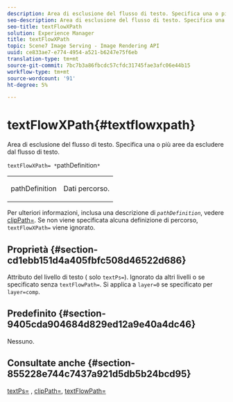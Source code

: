 ```yaml
---
description: Area di esclusione del flusso di testo. Specifica una o più aree da escludere dal flusso di testo.
seo-description: Area di esclusione del flusso di testo. Specifica una o più aree da escludere dal flusso di testo.
seo-title: textFlowXPath
solution: Experience Manager
title: textFlowXPath
topic: Scene7 Image Serving - Image Rendering API
uuid: ce833ae7-e774-4954-a521-b6247e75f6eb
translation-type: tm+mt
source-git-commit: 7bc7b3a86fbcdc57cfdc31745fae3afc06e44b15
workflow-type: tm+mt
source-wordcount: '91'
ht-degree: 5%

---
```



# textFlowXPath{#textflowxpath}

Area di esclusione del flusso di testo. Specifica una o più aree da escludere dal flusso di testo.

`textFlowXPath= *`pathDefinition`*`

<table id="simpletable_7E0EA48AEBB5426CBE948FCA18882C66"> 
 <tr class="strow"> 
  <td class="stentry"> <p><span class="varname"> pathDefinition</span> </p> </td> 
  <td class="stentry"> <p>Dati percorso. </p></td> 
 </tr> 
</table>

Per ulteriori informazioni, inclusa una descrizione di *`pathDefinition`*, vedere [clipPath=](../../../../../is-api/http-ref/image-serving-api-ref/c-http-protocol-reference/c-command-reference/r-clippath.md#reference-8139b1b52dc54749b51b109521ddf83d). Se non viene specificata alcuna definizione di percorso, `textFlowXPath=` viene ignorato.

## Proprietà {#section-cd1ebb151d4a405fbfc508d46522d686}

Attributo del livello di testo ( solo `textPs=`). Ignorato da altri livelli o se specificato senza `textFlowPath=`. Si applica a `layer=0` se specificato per `layer=comp`.

## Predefinito {#section-9405cda904684d829ed12a9e40a4dc46}

Nessuno.

## Consultate anche {#section-855228e744c7437a921d5db5b24bcd95}

[textPs=](../../../../../is-api/http-ref/image-serving-api-ref/c-http-protocol-reference/c-command-reference/r-textps.md#reference-4209a2a6169f44278da2647cfb0cd767) ,  [clipPath=](../../../../../is-api/http-ref/image-serving-api-ref/c-http-protocol-reference/c-command-reference/r-clippath.md#reference-8139b1b52dc54749b51b109521ddf83d),  [textFlowPath=](../../../../../is-api/http-ref/image-serving-api-ref/c-http-protocol-reference/c-command-reference/r-textflowpath.md#reference-0b8d9493d71342f0b6a64a6d221584ef)
